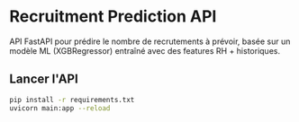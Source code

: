 # Recruitment Prediction API

API FastAPI pour prédire le nombre de recrutements à prévoir, basée sur un modèle ML (XGBRegressor) entraîné avec des features RH + historiques.

## Lancer l'API

```bash
pip install -r requirements.txt
uvicorn main:app --reload

